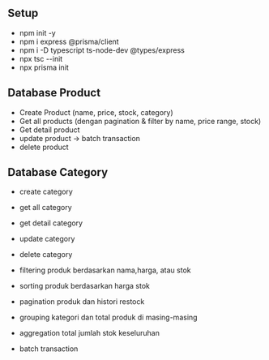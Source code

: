 ## Setup
- npm init -y
- npm i express @prisma/client
- npm i -D typescript ts-node-dev @types/express
- npx tsc --init
- npx prisma init


## Database Product
- Create Product (name, price, stock, category)
- Get all products (dengan pagination & filter by name, price range, stock)
- Get detail product
- update product -> batch transaction
- delete product

## Database Category
- create category
- get all category
- get detail category
- update category
- delete category

- filtering produk berdasarkan nama,harga, atau stok
- sorting produk berdasarkan harga stok
- pagination produk dan histori restock
- grouping kategori dan total produk di masing-masing
- aggregation total jumlah stok keseluruhan
- batch transaction